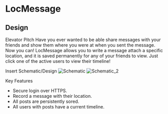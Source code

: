 # LocMessage

## Design

Elevator Pitch
Have you ever wanted to be able share messages with your friends and show them where you were at when you sent the message. Now you can! LocMessage allows you to write a message attach a specific location, and it is saved permanently for any of your friends to view. Just click one of the active users to view their timeline!


Insert Schematic/Design
![Schematic](https://user-images.githubusercontent.com/112503027/214179020-e8f092e1-6c86-4f99-8ff4-1d6b4335fdd6.png)
![Schematic_2](https://user-images.githubusercontent.com/112503027/214179026-f9770764-e00a-4aaf-8463-3b3067b11926.png)

Key Features

- Secure login over HTTPS.
- Record a message with their location.
- All posts are persistently sored.
- All users with posts have a current timeline.


